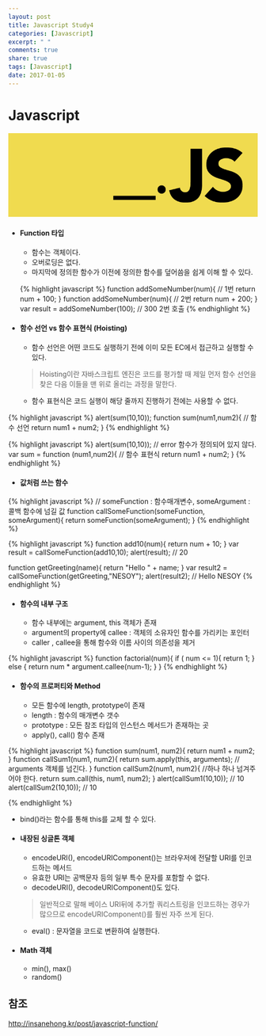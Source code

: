 ```yaml
---
layout: post
title: Javascript Study4
categories: [Javascript]
excerpt: " "
comments: true
share: true
tags: [Javascript]
date: 2017-01-05
---
```


# **Javascript**
![No Image](/assets/posts/20161230/javascript.PNG)

- #### Function 타입
  - 함수는 객체이다.
  - 오버로딩은 없다.
  - 마지막에 정의한 함수가 이전에 정의한 함수를 덮어씀을 쉽게 이해 할 수 있다.

  {% highlight javascript %}
  function addSomeNumber(num){ // 1번
    return num + 100;
  }
  function addSomeNumber(num){ // 2번
    return num + 200;
  }
  var result = addSomeNumber(100); // 300  2번 호출
  {% endhighlight %}

- #### 함수 선언 vs 함수 표현식 (Hoisting)
  - 함수 선언은 어떤 코드도 실행하기 전에 이미 모든 EC에서 접근하고 실행할 수 있다.

  > Hoisting이란 자바스크립트 엔진은 코드를 평가할 때 제일 먼저 함수 선언을 찾은 다음 이들을 맨 위로 올리는 과정을 말한다.

  - 함수 표현식은 코드 실행이 해당 줄까지 진행하기 전에는 사용할 수 없다.

{% highlight javascript %}
alert(sum(10,10));
function sum(num1,num2){ // 함수 선언
  return num1 + num2;
}
{% endhighlight %}

{% highlight javascript %}
alert(sum(10,10)); // error 함수가 정의되어 있지 않다.
var sum = function (num1,num2){ // 함수 표현식
  return num1 + num2;
}
{% endhighlight %}

- #### 값처럼 쓰는 함수

{% highlight javascript %}
// someFunction : 함수매개변수,  someArgument : 콜백 함수에 넘길 값
function callSomeFunction(someFunction, someArgument){
  return someFunction(someArgument);
}
{% endhighlight %}

{% highlight javascript %}
function add10(num){
  return num + 10;
}
var result = callSomeFunction(add10,10);
alert(result); // 20

function getGreeting(name){
  return "Hello " + name;
}
var result2 = callSomeFunction(getGreeting,"NESOY");
alert(result2); // Hello NESOY
{% endhighlight %}

- #### 함수의 내부 구조
  - 함수 내부에는 argument, this 객체가 존재
  - argument의 property에 callee : 객체의 소유자인 함수를 가리키는 포인터
  - caller , callee을 통해 함수와 이름 사이의 의존성을 제거

{% highlight javascript %}
function factorial(num){
  if ( num <= 1){
    return 1;
  } else {
    return num * argument.callee(num-1);
  }
}
{% endhighlight %}

- #### 함수의 프로퍼티와 Method
  - 모든 함수에 length, prototype이 존재
  - length : 함수의 매개변수 갯수
  - prototype : 모든 참조 타입의 인스턴스 메서드가 존재하는 곳
  - apply(), call() 함수 존재

{% highlight javascript %}
  function sum(num1, num2){
    return num1 + num2;
  }
  function callSum1(num1, num2){
    return sum.apply(this, arguments);  // arguments 객체를 넘긴다.
  }
  function callSum2(num1, num2){ //하나 하나 넘겨주어야 한다.
    return sum.call(this, num1, num2);
  }
  alert(callSum1(10,10)); // 10
  alert(callSum2(10,10)); // 10

{% endhighlight %}

  - bind()라는 함수를 통해 this를 교체 할 수 있다.

- #### 내장된 싱글톤 객체
  - encodeURI(), encodeURIComponent()는 브라우저에 전달할 URI를 인코드하는 메서드
  - 유효한 URI는 공백문자 등의 일부 특수 문자를 포함할 수 없다.
  - decodeURI(), decodeURIComponent()도 있다.

  > 일반적으로 말해 베이스 URI뒤에 추가할 쿼리스트링을 인코드하는 경우가 많으므로 encodeURIComponent()를 훨씬 자주 쓰게 된다.

  - eval() : 문자열을 코드로 변환하여 실행한다.

- #### Math 객체
  - min(), max()
  - random()  

## 참조
<http://insanehong.kr/post/javascript-function/>
